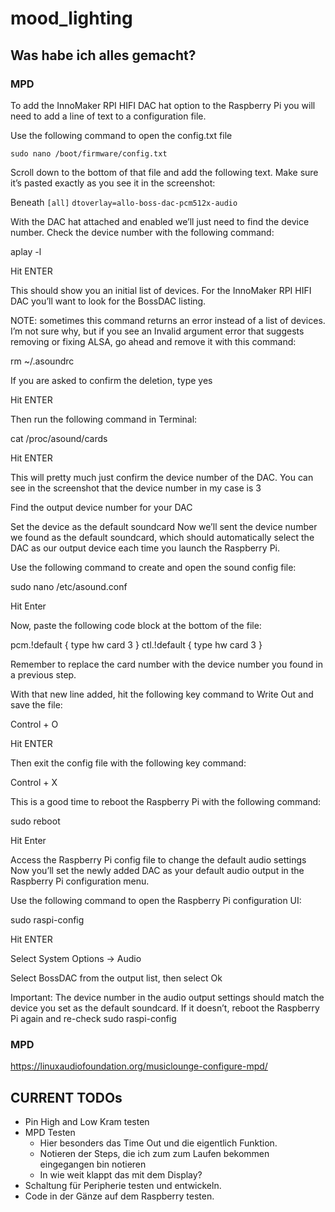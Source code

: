 # mood_lighting

## Was habe ich alles gemacht?

### MPD

To add the InnoMaker RPI HIFI DAC hat option to the Raspberry Pi you will need to add a line of text to a configuration file.

Use the following command to open the config.txt file

`sudo nano /boot/firmware/config.txt`

Scroll down to the bottom of that file and add the following text. Make sure it’s pasted exactly as you see it in the screenshot:

Beneath `[all]`
`dtoverlay=allo-boss-dac-pcm512x-audio`

With the DAC hat attached and enabled we’ll just need to find the device number. Check the device number with the following command:

aplay -l

Hit ENTER

This should show you an initial list of devices. For the InnoMaker RPI HIFI DAC you’ll want to look for the BossDAC listing.

NOTE: sometimes this command returns an error instead of a list of devices. I’m not sure why, but if you see an Invalid argument error that suggests removing or fixing ALSA, go ahead and remove it with this command:

rm ~/.asoundrc

If you are asked to confirm the deletion, type yes

Hit ENTER

Then run the following command in Terminal:

cat /proc/asound/cards

Hit ENTER

This will pretty much just confirm the device number of the DAC. You can see in the screenshot that the device number in my case is 3

Find the output device number for your DAC

Set the device as the default soundcard
Now we’ll sent the device number we found as the default soundcard, which should automatically select the DAC as our output device each time you launch the Raspberry Pi.

Use the following command to create and open the sound config file:

sudo nano /etc/asound.conf

Hit Enter

Now, paste the following code block at the bottom of the file:

pcm.!default { type hw card 3 } ctl.!default { type hw card 3 }

Remember to replace the card number with the device number you found in a previous step.

With that new line added, hit the following key command to Write Out and save the file:

Control + O

Hit ENTER

Then exit the config file with the following key command:

Control + X

This is a good time to reboot the Raspberry Pi with the following command:

sudo reboot

Hit Enter

Access the Raspberry Pi config file to change the default audio settings
Now you’ll set the newly added DAC as your default audio output in the Raspberry Pi configuration menu.

Use the following command to open the Raspberry Pi configuration UI:

sudo raspi-config

Hit ENTER

Select System Options → Audio

Select BossDAC from the output list, then select Ok

Important: The device number in the audio output settings should match the device you set as the default soundcard. If it doesn’t, reboot the Raspberry Pi again and re-check sudo raspi-config

### MPD

https://linuxaudiofoundation.org/musiclounge-configure-mpd/

## CURRENT TODOs

- Pin High and Low Kram testen
- MPD Testen
  - Hier besonders das Time Out und die eigentlich Funktion.
  - Notieren der Steps, die ich zum zum Laufen bekommen eingegangen bin notieren
  - In wie weit klappt das mit dem Display?
- Schaltung für Peripherie testen und entwickeln.
- Code in der Gänze auf dem Raspberry testen.
